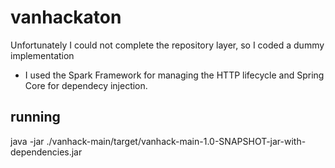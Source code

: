 # vanhackaton

Unfortunately I could not complete the repository layer, so I coded a dummy implementation

- I used the Spark Framework for managing the HTTP lifecycle and Spring Core for dependecy injection.

## running

java -jar ./vanhack-main/target/vanhack-main-1.0-SNAPSHOT-jar-with-dependencies.jar

